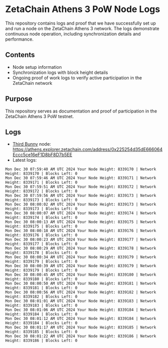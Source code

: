 # ZetaChain Athens 3 PoW Node Logs
This repository contains logs and proof that we have successfully set up and run a node on the ZetaChain Athens 3 network. The logs demonstrate continuous node operation, including synchronization details and performance.

## Contents
- Node setup information
- Synchronization logs with block height details
- Ongoing proof of work logs to verify active participation in the ZetaChain network

## Purpose
This repository serves as documentation and proof of participation in the ZetaChain Athens 3 PoW testnet.

## Logs

- [Third Bunny](https://thirdbunny.xyz/) node: https://athens.explorer.zetachain.com/address/0x225254d35dE666064Eccc5ce16eF1D8bF8D7b5EE
- Latest logs:
```
Mon Dec 30 07:59:40 AM UTC 2024 Your Node Height: 8339170 | Network Height: 8339170 | Blocks Left: 0
Mon Dec 30 07:59:46 AM UTC 2024 Your Node Height: 8339171 | Network Height: 8339171 | Blocks Left: 0
Mon Dec 30 07:59:51 AM UTC 2024 Your Node Height: 8339172 | Network Height: 8339172 | Blocks Left: 0
Mon Dec 30 07:59:56 AM UTC 2024 Your Node Height: 8339173 | Network Height: 8339173 | Blocks Left: 0
Mon Dec 30 08:00:02 AM UTC 2024 Your Node Height: 8339173 | Network Height: 8339173 | Blocks Left: 0
Mon Dec 30 08:00:07 AM UTC 2024 Your Node Height: 8339174 | Network Height: 8339174 | Blocks Left: 0
Mon Dec 30 08:00:13 AM UTC 2024 Your Node Height: 8339175 | Network Height: 8339175 | Blocks Left: 0
Mon Dec 30 08:00:18 AM UTC 2024 Your Node Height: 8339176 | Network Height: 8339176 | Blocks Left: 0
Mon Dec 30 08:00:23 AM UTC 2024 Your Node Height: 8339177 | Network Height: 8339177 | Blocks Left: 0
Mon Dec 30 08:00:29 AM UTC 2024 Your Node Height: 8339178 | Network Height: 8339178 | Blocks Left: 0
Mon Dec 30 08:00:34 AM UTC 2024 Your Node Height: 8339179 | Network Height: 8339179 | Blocks Left: 0
Mon Dec 30 08:00:39 AM UTC 2024 Your Node Height: 8339179 | Network Height: 8339179 | Blocks Left: 0
Mon Dec 30 08:00:45 AM UTC 2024 Your Node Height: 8339180 | Network Height: 8339180 | Blocks Left: 0
Mon Dec 30 08:00:50 AM UTC 2024 Your Node Height: 8339181 | Network Height: 8339181 | Blocks Left: 0
Mon Dec 30 08:00:56 AM UTC 2024 Your Node Height: 8339182 | Network Height: 8339182 | Blocks Left: 0
Mon Dec 30 08:01:01 AM UTC 2024 Your Node Height: 8339183 | Network Height: 8339183 | Blocks Left: 0
Mon Dec 30 08:01:06 AM UTC 2024 Your Node Height: 8339184 | Network Height: 8339184 | Blocks Left: 0
Mon Dec 30 08:01:12 AM UTC 2024 Your Node Height: 8339184 | Network Height: 8339184 | Blocks Left: 0
Mon Dec 30 08:01:17 AM UTC 2024 Your Node Height: 8339185 | Network Height: 8339185 | Blocks Left: 0
Mon Dec 30 08:01:22 AM UTC 2024 Your Node Height: 8339186 | Network Height: 8339186 | Blocks Left: 0
```
